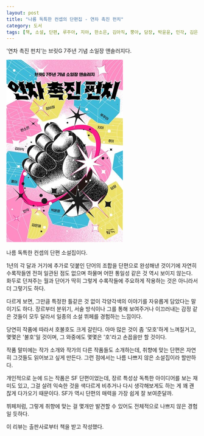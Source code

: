 ```yaml
---
layout: post
title: "나름 독특한 컨셉의 단편집 - 연차 촉진 펀치"
category: 도서
tags: [책, 소설, 단편, 루주아, 지야, 한소은, 김아직, 뿡아, 담장, 박윤윤, 민각, 김은애, 정비정, e이, 브릿G, 황금가지, 서평]
---
```


'연차 촉진 펀치'는
브릿G 7주년 기념 소일장 앤솔러지다.

![표지](/images/book/annual-leave-use-promotion-punch-book.jpg)

나름 독특한 컨셉의 단편 소설집이다.

1년의 각 달과 거기에 추가로 덧붙인 단어의 조합을 단편으로 완성해낸 것이기에
자연히 수록작들엔 전혀 일관된 점도 없으며
하물며 어떤 통일성 같은 것 역시 보이지 않는다.
화두로 던져주는 월과 단어가 딱히 그렇게 수록작들에 주요하게 작용하는 것은 아니라서 더 그렇기도 하다.

다르게 보면, 그만큼 특정한 틀같은 것 없이 각양각색의 이야기를 자유롭게 담았다는 말이기도 하다.
장르부터 분위기, 서술 방식이나 그를 통해 보여주거나 이끄러내는 감정 같은 것들이 모두 달라서
일종의 소설 뷔페를 경험하는 느낌이다.

당연히 작품에 따라서 호불호도 크게 갈린다.
아마 많은 것이 좀 '모호'하게 느껴질거고,
몇몇은 '불호'일 것이며,
그 와중에도 몇몇은 '호'라고 손꼽을만 할 것이다.

작품 말미에는 작가 소개와 작가의 다른 작품들도 소개하는데,
취향에 맞는 단편은 자연히 그것들도 읽어보고 싶게 만든다.
그런 점에서는 나름 나쁘지 않은 소설집이라 할만하다.

개인적으로 눈에 드는 작품은 SF 단편이었는데,
장르 특성상 독특한 아이디어를 보는 재미도 있고,
그걸 살려 익숙한 것을 색다르게 비추거나
다시 생각해보게도 하는 게
꽤 괜찮게 다가오기 때문이다.
SF가 역시 단편의 매력을 가장 쉽게 잘 보여준달까.

뷔페처럼, 그렇게 취향에 맞는 걸 몇개만 발견할 수 있어도
전체적으로 나쁘지 않은 경험일 듯하다.



<div class="im im-info">
이 리뷰는 출판사로부터 책을 받고 작성했다.
</div>
